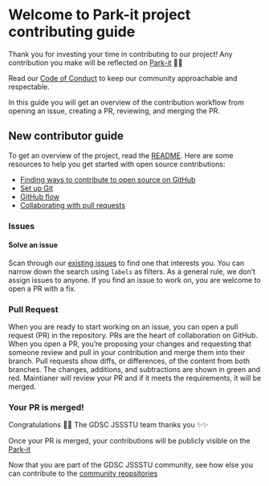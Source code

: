 # Welcome to Park-it project contributing guide <!-- omit in toc -->

Thank you for investing your time in contributing to our project! Any contribution you make will be reflected on [Park-it](https://github.com/gdsc-jssstu/Park-It-Android-App) 🎇✨

Read our [Code of Conduct](./CODE_OF_CONDUCT.md) to keep our community approachable and respectable.

In this guide you will get an overview of the contribution workflow from opening an issue, creating a PR, reviewing, and merging the PR.

## New contributor guide

To get an overview of the project, read the [README](README.md). Here are some resources to help you get started with open source contributions:

- [Finding ways to contribute to open source on GitHub](https://docs.github.com/en/get-started/exploring-projects-on-github/finding-ways-to-contribute-to-open-source-on-github)
- [Set up Git](https://docs.github.com/en/get-started/quickstart/set-up-git)
- [GitHub flow](https://docs.github.com/en/get-started/quickstart/github-flow)
- [Collaborating with pull requests](https://docs.github.com/en/github/collaborating-with-pull-requests)

### Issues

#### Solve an issue

Scan through our [existing issues](https://github.com/github/docs/issues) to find one that interests you. You can narrow down the search using `labels` as filters. As a general rule, we don’t assign issues to anyone. If you find an issue to work on, you are welcome to open a PR with a fix.

### Pull Request

When you are ready to start working on an issue, you can open a pull request (PR) in the repository. PRs are the heart of collaboration on GitHub. When you open a PR, you’re proposing your changes and requesting that someone review and pull in your contribution and merge them into their branch. Pull requests show diffs, or differences, of the content from both branches. The changes, additions, and subtractions are shown in green and red.
Maintianer will review your PR and if it meets the requirements, it will be merged.

### Your PR is merged!

Congratulations 🎉🎉 The GDSC JSSSTU team thanks you ✨✨

Once your PR is merged, your contributions will be publicly visible on the [Park-it](https://github.com/gdsc-jssstu/Park-It-Android-App)

Now that you are part of the GDSC JSSSTU community, see how else you can contribute to the [community reopsitories](https://github.com/orgs/gdsc-jssstu/repositories)
